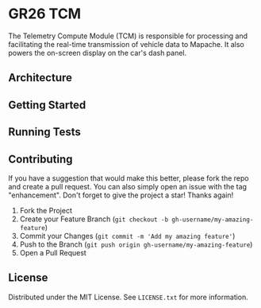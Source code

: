 # GR26 TCM

The Telemetry Compute Module (TCM) is responsible for processing and facilitating the real-time transmission of vehicle data to Mapache. It also powers the on-screen display on the car's dash panel.

## Architecture

## Getting Started

## Running Tests

## Contributing

If you have a suggestion that would make this better, please fork the repo and create a pull request. You can also simply open an issue with the tag "enhancement".
Don't forget to give the project a star! Thanks again!

1. Fork the Project
2. Create your Feature Branch (`git checkout -b gh-username/my-amazing-feature`)
3. Commit your Changes (`git commit -m 'Add my amazing feature'`)
4. Push to the Branch (`git push origin gh-username/my-amazing-feature`)
5. Open a Pull Request

## License

Distributed under the MIT License. See `LICENSE.txt` for more information.
